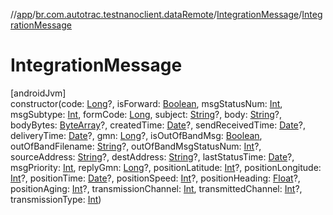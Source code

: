 //[app](../../../index.md)/[br.com.autotrac.testnanoclient.dataRemote](../index.md)/[IntegrationMessage](index.md)/[IntegrationMessage](-integration-message.md)

# IntegrationMessage

[androidJvm]\
constructor(code: [Long](https://kotlinlang.org/api/latest/jvm/stdlib/kotlin/-long/index.html)?, isForward: [Boolean](https://kotlinlang.org/api/latest/jvm/stdlib/kotlin/-boolean/index.html), msgStatusNum: [Int](https://kotlinlang.org/api/latest/jvm/stdlib/kotlin/-int/index.html), msgSubtype: [Int](https://kotlinlang.org/api/latest/jvm/stdlib/kotlin/-int/index.html), formCode: [Long](https://kotlinlang.org/api/latest/jvm/stdlib/kotlin/-long/index.html), subject: [String](https://kotlinlang.org/api/latest/jvm/stdlib/kotlin/-string/index.html)?, body: [String](https://kotlinlang.org/api/latest/jvm/stdlib/kotlin/-string/index.html)?, bodyBytes: [ByteArray](https://kotlinlang.org/api/latest/jvm/stdlib/kotlin/-byte-array/index.html)?, createdTime: [Date](https://developer.android.com/reference/kotlin/java/util/Date.html)?, sendReceivedTime: [Date](https://developer.android.com/reference/kotlin/java/util/Date.html)?, deliveryTime: [Date](https://developer.android.com/reference/kotlin/java/util/Date.html)?, gmn: [Long](https://kotlinlang.org/api/latest/jvm/stdlib/kotlin/-long/index.html)?, isOutOfBandMsg: [Boolean](https://kotlinlang.org/api/latest/jvm/stdlib/kotlin/-boolean/index.html), outOfBandFilename: [String](https://kotlinlang.org/api/latest/jvm/stdlib/kotlin/-string/index.html)?, outOfBandMsgStatusNum: [Int](https://kotlinlang.org/api/latest/jvm/stdlib/kotlin/-int/index.html)?, sourceAddress: [String](https://kotlinlang.org/api/latest/jvm/stdlib/kotlin/-string/index.html)?, destAddress: [String](https://kotlinlang.org/api/latest/jvm/stdlib/kotlin/-string/index.html)?, lastStatusTime: [Date](https://developer.android.com/reference/kotlin/java/util/Date.html)?, msgPriority: [Int](https://kotlinlang.org/api/latest/jvm/stdlib/kotlin/-int/index.html), replyGmn: [Long](https://kotlinlang.org/api/latest/jvm/stdlib/kotlin/-long/index.html)?, positionLatitude: [Int](https://kotlinlang.org/api/latest/jvm/stdlib/kotlin/-int/index.html)?, positionLongitude: [Int](https://kotlinlang.org/api/latest/jvm/stdlib/kotlin/-int/index.html)?, positionTime: [Date](https://developer.android.com/reference/kotlin/java/util/Date.html)?, positionSpeed: [Int](https://kotlinlang.org/api/latest/jvm/stdlib/kotlin/-int/index.html)?, positionHeading: [Float](https://kotlinlang.org/api/latest/jvm/stdlib/kotlin/-float/index.html)?, positionAging: [Int](https://kotlinlang.org/api/latest/jvm/stdlib/kotlin/-int/index.html)?, transmissionChannel: [Int](https://kotlinlang.org/api/latest/jvm/stdlib/kotlin/-int/index.html), transmittedChannel: [Int](https://kotlinlang.org/api/latest/jvm/stdlib/kotlin/-int/index.html)?, transmissionType: [Int](https://kotlinlang.org/api/latest/jvm/stdlib/kotlin/-int/index.html))
